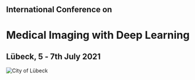 <h2 class="midl">International Conference on</h2>
<h1 class="midl">Medical&nbsp;Imaging with Deep&nbsp;Learning</h1>
<h2 class="centered">Lübeck, 5 ‑ 7th July 2021</h2>

<p class="primary-photo centered">
    <img alt="City of Lübeck" src="/images/midl_2021_luebeck.png">
</p>
